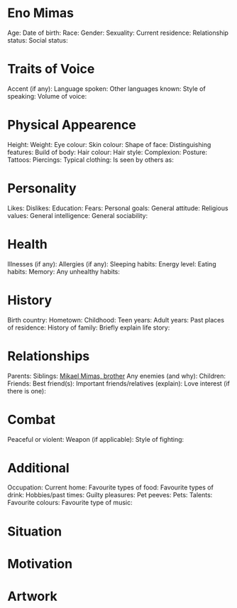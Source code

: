 <!-- TITLE: Eno -->
<!-- SUBTITLE: A quick summary of Eno -->


# Eno Mimas
Age:
Date of birth:
Race:
Gender:
Sexuality:
Current residence:
Relationship status:
Social status:

# Traits of Voice

Accent (if any):
Language spoken:
Other languages known:
Style of speaking:
Volume of voice:

# Physical Appearence

Height:
Weight:
Eye colour:
Skin colour:
Shape of face:
Distinguishing features:
Build of body:
Hair colour:
Hair style:
Complexion:
Posture:
Tattoos:
Piercings:
Typical clothing:
Is seen by others as:

# Personality

Likes:
Dislikes:
Education:
Fears:
Personal goals:
General attitude:
Religious values:
General intelligence:
General sociability:

# Health

Illnesses (if any):
Allergies (if any):
Sleeping habits:
Energy level:
Eating habits:
Memory:
Any unhealthy habits:

# History

Birth country:
Hometown:
Childhood:
Teen years:
Adult years:
Past places of residence:
History of family:
Briefly explain life story:

# Relationships

Parents:
Siblings: [Mikael Mimas, brother](https://fieldswiki.herokuapp.com/characters/mikael#mikael-mimas)
Any enemies (and why):
Children:
Friends:
Best friend(s):
Important friends/relatives (explain):
Love interest (if there is one):

# Combat

Peaceful or violent:
Weapon (if applicable):
Style of fighting:

# Additional

Occupation:
Current home:
Favourite types of food:
Favourite types of drink:
Hobbies/past times:
Guilty pleasures:
Pet peeves:
Pets:
Talents:
Favourite colours:
Favourite type of music:

# Situation

# Motivation

# Artwork

